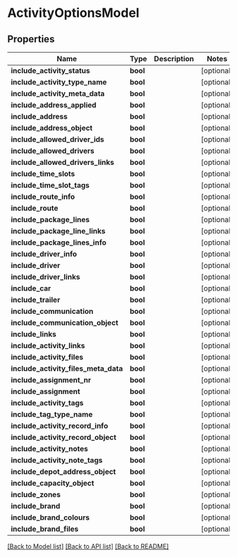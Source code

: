 # ActivityOptionsModel

## Properties
Name | Type | Description | Notes
------------ | ------------- | ------------- | -------------
**include_activity_status** | **bool** |  | [optional] 
**include_activity_type_name** | **bool** |  | [optional] 
**include_activity_meta_data** | **bool** |  | [optional] 
**include_address_applied** | **bool** |  | [optional] 
**include_address** | **bool** |  | [optional] 
**include_address_object** | **bool** |  | [optional] 
**include_allowed_driver_ids** | **bool** |  | [optional] 
**include_allowed_drivers** | **bool** |  | [optional] 
**include_allowed_drivers_links** | **bool** |  | [optional] 
**include_time_slots** | **bool** |  | [optional] 
**include_time_slot_tags** | **bool** |  | [optional] 
**include_route_info** | **bool** |  | [optional] 
**include_route** | **bool** |  | [optional] 
**include_package_lines** | **bool** |  | [optional] 
**include_package_line_links** | **bool** |  | [optional] 
**include_package_lines_info** | **bool** |  | [optional] 
**include_driver_info** | **bool** |  | [optional] 
**include_driver** | **bool** |  | [optional] 
**include_driver_links** | **bool** |  | [optional] 
**include_car** | **bool** |  | [optional] 
**include_trailer** | **bool** |  | [optional] 
**include_communication** | **bool** |  | [optional] 
**include_communication_object** | **bool** |  | [optional] 
**include_links** | **bool** |  | [optional] 
**include_activity_links** | **bool** |  | [optional] 
**include_activity_files** | **bool** |  | [optional] 
**include_activity_files_meta_data** | **bool** |  | [optional] 
**include_assignment_nr** | **bool** |  | [optional] 
**include_assignment** | **bool** |  | [optional] 
**include_activity_tags** | **bool** |  | [optional] 
**include_tag_type_name** | **bool** |  | [optional] 
**include_activity_record_info** | **bool** |  | [optional] 
**include_activity_record_object** | **bool** |  | [optional] 
**include_activity_notes** | **bool** |  | [optional] 
**include_activity_note_tags** | **bool** |  | [optional] 
**include_depot_address_object** | **bool** |  | [optional] 
**include_capacity_object** | **bool** |  | [optional] 
**include_zones** | **bool** |  | [optional] 
**include_brand** | **bool** |  | [optional] 
**include_brand_colours** | **bool** |  | [optional] 
**include_brand_files** | **bool** |  | [optional] 

[[Back to Model list]](../README.md#documentation-for-models) [[Back to API list]](../README.md#documentation-for-api-endpoints) [[Back to README]](../README.md)


